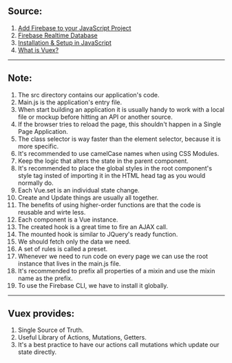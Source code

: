 <h2>Source:</h2>

1. <a href="https://firebase.google.com/docs/web/setup?authuser=0">Add Firebase to your JavaScript Project</a>
2. <a href="https://firebase.google.com/docs/database/">Firebase Realtime Database</a>
3. <a href="https://firebase.google.com/docs/database/web/start">Installation & Setup in JavaScript</a>
4. <a href="https://vuex.vuejs.org/">What is Vuex?</a>
***
<h2>Note:</h2>

1. The src directory contains our application's code.
2. Main.js is the application's entry file.
3. When start building an application it is usually handy to work with a local file or mockup before hitting an API or another source.
4. If the browser tries to reload the page, this shouldn't happen in a Single Page Application.
5. The class selector is way faster than the element selector, because it is more specific.
6. It's recommended to use camelCase names when using CSS Modules.
7. Keep the logic that alters the state in the parent component.
8. It's recommended to place the global styles in the root component's style tag insted of importing it in the HTML head tag as you would normally do.
9. Each Vue.set is an individual state change.
10. Create and Update things are usually all together.
11. The benefits of using higher-order functions are that the code is reusable and wirte less.
12. Each component is a Vue instance.
13. The created hook is a great time to fire an AJAX call.
14. The mounted hook is similar to JQuery's ready function.
15. We should fetch only the data we need.
16. A set of rules is called a preset.
17. Whenever we need to run code on every page we can use the root instance that lives in the main.js file.
18. It's recommended to prefix all properties of a mixin and use the mixin name as the prefix.
19. To use the Firebase CLI, we have to install it globally.    
***
<h2>Vuex provides:</h2>

1. Single Source of Truth.
2. Useful Library of Actions, Mutations, Getters.
3. It's a best practice to have our actions call mutations which update our state directly.
